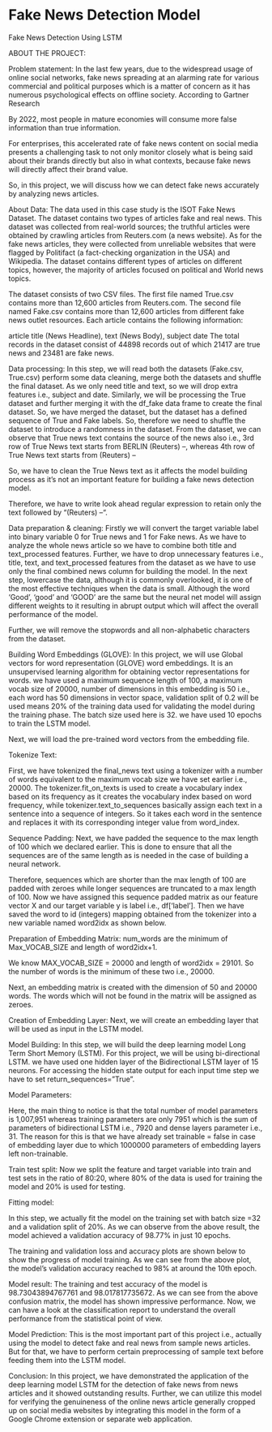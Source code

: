 # Fake News Detection Model
Fake News Detection Using LSTM

ABOUT THE PROJECT:

Problem statement:
In the last few years, due to the widespread usage of online social networks, fake news spreading at an alarming rate for various commercial and political purposes which is a matter of concern as it has numerous psychological effects on offline society. According to Gartner Research

By 2022, most people in mature economies will consume more false information than true information.

For enterprises, this accelerated rate of fake news content on social media presents a challenging task to not only monitor closely what is being said about their brands directly but also in what contexts, because fake news will directly affect their brand value.


So, in this project, we will discuss how we can detect fake news accurately by analyzing news articles.

About Data:
The data used in this case study is the ISOT Fake News Dataset. The dataset contains two types of articles fake and real news. This dataset was collected from real-world sources; the truthful articles were obtained by crawling articles from Reuters.com (a news website). As for the fake news articles, they were collected from unreliable websites that were flagged by Politifact (a fact-checking organization in the USA) and Wikipedia. The dataset contains different types of articles on different topics, however, the majority of articles focused on political and World news topics.

The dataset consists of two CSV files. The first file named True.csv contains more than 12,600 articles from Reuters.com. The second file named Fake.csv contains more than 12,600 articles from different fake news outlet resources. Each article contains the following information:

article title (News Headline),
text (News Body),
subject
date
The total records in the dataset consist of 44898 records out of which 21417 are true news and 23481 are fake news.

Data processing:
In this step, we will read both the datasets (Fake.csv, True.csv) perform some data cleaning, merge both the datasets and shuffle the final dataset.
As we only need title and text, so we will drop extra features i.e., subject and date.
Similarly, we will be processing the True dataset and further merging it with the df_fake data frame to create the final dataset.
So, we have merged the dataset, but the dataset has a defined sequence of True and Fake labels. So, therefore we need to shuffle the dataset to introduce a randomness in the dataset.
From the dataset, we can observe that True news text contains the source of the news also i.e., 3rd row of True News text starts from BERLIN (Reuters) –, whereas 4th row of True News text starts from (Reuters) –

So, we have to clean the True News text as it affects the model building process as it’s not an important feature for building a fake news detection model.

Therefore, we have to write look ahead regular expression to retain only the text followed by “(Reuters) –“. 


Data preparation & cleaning:
Firstly we will convert the target variable label into binary variable 0 for True news and 1 for Fake news.
As we have to analyze the whole news article so we have to combine both title and text_processed features. Further, we have to drop unnecessary features i.e., title, text, and text_processed features from the dataset as we have to use only the final combined news column for building the model.
In the next step, lowercase the data, although it is commonly overlooked, it is one of the most effective techniques when the data is small. Although the word ‘Good’, ‘good’ and ‘GOOD’ are the same but the neural net model will assign different weights to it resulting in abrupt output which will affect the overall performance of the model.

Further, we will remove the stopwords and all non-alphabetic characters from the dataset.

Building Word Embeddings (GLOVE):
In this project, we will use Global vectors for word representation (GLOVE) word embeddings. It is an unsupervised learning algorithm for obtaining vector representations for words.
we have used a maximum sequence length of 100, a maximum vocab size of 20000, number of dimensions in this embedding is 50 i.e., each word has 50 dimensions in vector space, validation split of 0.2 will be used means 20% of the training data used for validating the model during the training phase. The batch size used here is 32. we have used  10 epochs to train the LSTM model.

Next, we will load the pre-trained word vectors from the embedding file.

Tokenize Text:

First, we have tokenized the final_news text using a tokenizer with a number of words equivalent to the maximum vocab size we have set earlier i.e., 20000.
The tokenizer.fit_on_texts is used to create a vocabulary index based on its frequency as it creates the vocabulary index based on word frequency, while tokenizer.text_to_sequences basically assign each text in a sentence into a sequence of integers. 
So  it takes each word in the sentence and replaces it with its corresponding integer value from word_index.

Sequence Padding:
Next, we have padded the sequence to the max length of 100 which we declared earlier. This is done to ensure that all the sequences are of the same length as is needed in the case of building a neural network.

Therefore, sequences which are shorter than the max length of 100 are padded with zeroes while longer sequences are truncated to a max length of 100.
Now we have assigned this sequence padded matrix as our feature vector X and our target variable y is label i.e., df[‘label’].
Then we have saved the word to id (integers) mapping obtained from the tokenizer into a new variable named word2idx as shown below.

Preparation of Embedding Matrix:
num_words are the minimum of Max_VOCAB_SIZE and length of word2idx+1.

We know MAX_VOCAB_SIZE = 20000 and length of word2idx = 29101. So the number of words is the minimum of these two i.e., 20000.

Next, an embedding matrix is created with the dimension of 50 and 20000 words. The words which will not be found in the matrix will be assigned as zeroes.

Creation of Embedding Layer:
Next, we will create an embedding layer that will be used as input in the LSTM model.

Model Building:
In this step, we will build the deep learning model Long Term Short Memory (LSTM). For this project, we will be using bi-directional LSTM.
we have used one hidden layer of the Bidirectional LSTM layer of 15 neurons. For accessing the hidden state output for each input time step we have to set return_sequences=”True”.

Model Parameters:

Here, the main thing to notice is that the total number of model parameters is 1,007,951 whereas training parameters are only 7951 which is the sum of parameters of bidirectional LSTM i.e., 7920 and dense layers parameter i.e., 31. The reason for this is that we have already set trainable = false in case of embedding layer due to which 1000000 parameters of embedding layers left non-trainable.

Train test split:
Now we split the feature and target variable into train and test sets in the ratio of 80:20, where 80% of the data is used for training the model and 20% is used for testing.

Fitting model:

In this step, we actually fit the model on the training set with batch size =32 and a validation split of 20%.
As we can observe from the above result, the model achieved a validation accuracy of 98.77% in just 10 epochs.

The training and validation loss and accuracy plots are shown below to show the progress of model training.
As we can see from the above plot, the model’s validation accuracy reached to 98% at around the 10th epoch.

Model result:
The training and test accuracy of the model is 98.73043894767761 and 98.017817735672.
As we can see from the above confusion matrix, the model has shown impressive performance. Now, we can have a look at the classification report to understand the overall performance from the statistical point of view.

Model Prediction:
This is the most important part of this project i.e., actually using the model to detect fake and real news from sample news articles. But for that, we have to perform certain preprocessing of sample text before feeding them into the LSTM model.

Conclusion:
In this project, we have demonstrated the application of the deep learning model LSTM for the detection of fake news from news articles and it showed outstanding results. Further, we can utilize this model for verifying the genuineness of the online news article generally cropped up on social media websites by integrating this model in the form of a Google Chrome extension or separate web application.















